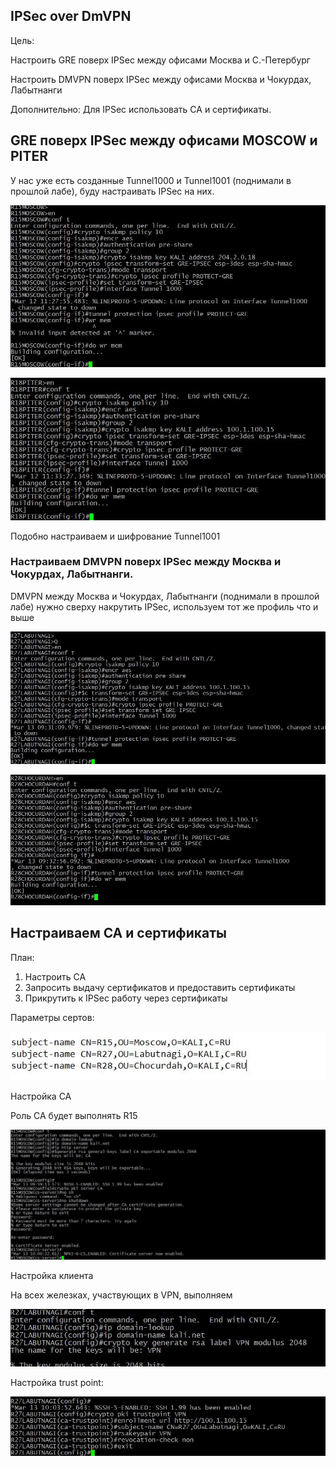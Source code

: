 
## IPSec over DmVPN

Цель:

Настроить GRE поверх IPSec между офисами Москва и С.-Петербург

Настроить DMVPN поверх IPSec между офисами Москва и Чокурдах, Лабытнанги

Дополнительно: Для IPSec использовать CA и сертификаты.

## GRE поверх IPSec между офисами MOSCOW и PITER

У нас уже есть созданные Tunnel1000 и Tunnel1001 (поднимали в прошлой лабе), буду настраивать IPSec на них.

![alt text](https://github.com/Eliminir/OTUS-LABS-PROF/blob/main/LAB14/1.JPG)

![alt text](https://github.com/Eliminir/OTUS-LABS-PROF/blob/main/LAB14/2.JPG)

Подобно настраиваем и шифрование Tunnel1001

### Настраиваем DMVPN поверх IPSec между Москва и Чокурдах, Лабытнанги.

DMVPN между Москва и Чокурдах, Лабытнанги (поднимали в прошлой лабе) нужно сверху накрутить IPSec, используем тот же профиль что и выше

![alt text](https://github.com/Eliminir/OTUS-LABS-PROF/blob/main/LAB14/3.JPG)

![alt text](https://github.com/Eliminir/OTUS-LABS-PROF/blob/main/LAB14/4.JPG)

## Настраиваем CA и сертификаты

План:

1) Настроить CA
2) Запросить выдачу сертификатов и предоставить сертификаты
3) Прикрутить к IPSec работу через сертификаты

Параметры сертов:

![alt text](https://github.com/Eliminir/OTUS-LABS-PROF/blob/main/LAB14/5.JPG)

Настройка CA

Роль CA будет выполнять R15

![alt text](https://github.com/Eliminir/OTUS-LABS-PROF/blob/main/LAB14/7.JPG)

Настройка клиента

На всех железках, участвующих в VPN, выполняем

![alt text](https://github.com/Eliminir/OTUS-LABS-PROF/blob/main/LAB14/8.JPG)

Настройка trust point:

![alt text](https://github.com/Eliminir/OTUS-LABS-PROF/blob/main/LAB14/9.JPG)
